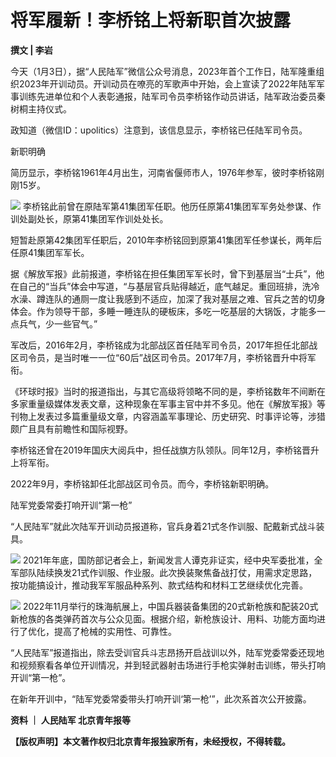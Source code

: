 # 将军履新！李桥铭上将新职首次披露

**撰文 | 李岩**

今天（1月3日），据“人民陆军”微信公众号消息，2023年首个工作日，陆军隆重组织2023年开训动员。开训动员在嘹亮的军歌声中开始，会上宣读了2022年陆军军事训练先进单位和个人表彰通报，陆军司令员李桥铭作动员讲话，陆军政治委员秦树桐主持仪式。

政知道（微信ID：upolitics）注意到，该信息显示，李桥铭已任陆军司令员。

新职明确

简历显示，李桥铭1961年4月出生，河南省偃师市人，1976年参军，彼时李桥铭刚刚15岁。

![](https://inews.gtimg.com/news_bt/O6-8ysBPMr3dqE7H9Dj2z77-AjOgyMIoNJmd-qTHcyUkYAA/1000)
李桥铭此前曾在原陆军第41集团军任职。他历任原第41集团军军务处参谋、作训处副处长，原第41集团军作训处处长。

短暂赴原第42集团军任职后，2010年李桥铭回到原第41集团军任参谋长，两年后任原41集团军军长。

据《解放军报》此前报道，李桥铭在担任集团军军长时，曾下到基层当“士兵”，他在自己的“当兵”体会中写道，“与基层官兵贴得越近，底气越足。重回班排，洗冷水澡、蹲连队的通厕一度让我感到不适应，加深了我对基层之难、官兵之苦的切身体会。作为领导干部，多睡一睡连队的硬板床，多吃一吃基层的大锅饭，才能多一点兵气，少一些官气。”

军改后，2016年2月，李桥铭成为北部战区首任陆军司令员，2017年担任北部战区司令员，是当时唯一一位“60后”战区司令员。2017年7月，李桥铭晋升中将军衔。

《环球时报》当时的报道指出，与其它高级将领略不同的是，李桥铭数年不间断在多家重量级媒体发表文章，这种现象在军事主官中并不多见。他在《解放军报》等刊物上发表过多篇重量级文章，内容涵盖军事理论、历史研究、时事评论等，涉猎颇广且具有前瞻性和国际视野。

李桥铭还曾在2019年国庆大阅兵中，担任战旗方队领队。同年12月，李桥铭晋升上将军衔。

2022年9月，李桥铭卸任北部战区司令员。而今，李桥铭新职明确。

陆军党委常委打响开训“第一枪”

“人民陆军”就此次陆军开训动员报道称，官兵身着21式冬作训服、配戴新式战斗装具。

![](https://inews.gtimg.com/news_bt/OQrXWicDC6iXK7JCp7KfmqTe5RYTPkUb6yvJlzib2bjKIAA/1000)
2021年年底，国防部记者会上，新闻发言人谭克非证实，经中央军委批准，全军部队陆续换发21式作训服、作业服。此次换装聚焦备战打仗，用需求定思路，按功能搞设计，推动我军军服品种系列、款式结构和材料工艺继续优化完善。

![](https://inews.gtimg.com/news_bt/Ox4vblssiovri9zn0gISQvNoJ825aUkvprNjkx1A75MOwAA/1000)
2022年11月举行的珠海航展上，中国兵器装备集团的20式新枪族和配装20式新枪族的各类弹药首次与公众见面。根据介绍，新枪族设计、用料、功能方面均进行了优化，提高了枪械的实用性、可靠性。

“人民陆军”报道指出，除去受训官兵斗志昂扬开启战训以外，陆军党委常委还现地和视频察看各单位开训情况，并到轻武器射击场进行手枪实弹射击训练，带头打响开训“第一枪”。

在新年开训中，“陆军党委常委带头打响开训‘第一枪’”，此次系首次公开披露。

**资料 ｜ 人民陆军 北京青年报等**

**【版权声明】本文著作权归北京青年报独家所有，未经授权，不得转载。**

